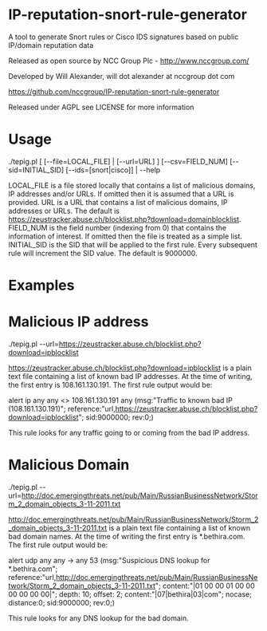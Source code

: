 IP-reputation-snort-rule-generator
==================================

A tool to generate Snort rules or Cisco IDS signatures based on public IP/domain reputation data

Released as open source by NCC Group Plc - http://www.nccgroup.com/

Developed by Will Alexander, will dot alexander at nccgroup dot com

https://github.com/nccgroup/IP-reputation-snort-rule-generator

Released under AGPL see LICENSE for more information

Usage
=====

./tepig.pl [ [--file=LOCAL_FILE] | [--url=URL] ] [--csv=FIELD_NUM] [--sid=INITIAL_SID] [--ids=[snort|cisco]] | --help

LOCAL_FILE is a file stored locally that contains a list of malicious domains, IP addresses and/or URLs. If omitted then it is assumed that a URL is provided.
URL is a URL that contains a list of malicious domains, IP addresses or URLs. The default is https://zeustracker.abuse.ch/blocklist.php?download=domainblocklist.
FIELD_NUM is the field number (indexing from 0) that contains the information of interest. If omitted then the file is treated as a simple list.
INITIAL_SID is the SID that will be applied to the first rule. Every subsequent rule will increment the SID value. The default is 9000000.

Examples
========

Malicious IP address
====================

./tepig.pl --url=https://zeustracker.abuse.ch/blocklist.php?download=ipblocklist

https://zeustracker.abuse.ch/blocklist.php?download=ipblocklist is a plain text file containing a list of known bad IP addresses. At the time of writing, the first entry is 108.161.130.191. The first rule output would be:

alert ip any any <> 108.161.130.191 any (msg:"Traffic to known bad IP (108.161.130.191)"; reference:"url,https://zeustracker.abuse.ch/blocklist.php?download=ipblocklist"; sid:9000000; rev:0;)

This rule looks for any traffic going to or coming from the bad IP address.

Malicious Domain
================

./tepig.pl --url=http://doc.emergingthreats.net/pub/Main/RussianBusinessNetwork/Storm_2_domain_objects_3-11-2011.txt

http://doc.emergingthreats.net/pub/Main/RussianBusinessNetwork/Storm_2_domain_objects_3-11-2011.txt is a plain text file containing a list of known bad domain names. At the time of writing the first entry is *.bethira.com. The first rule output would be:

alert udp any any -> any 53 (msg:"Suspicious DNS lookup for *.bethira.com"; reference:"url,http://doc.emergingthreats.net/pub/Main/RussianBusinessNetwork/Storm_2_domain_objects_3-11-2011.txt"; content:\"|01 00 00 01 00 00 00 00 00 00|\"; depth: 10; offset: 2; content:"|07|bethira|03|com"; nocase; distance:0; sid:9000000; rev:0;)

This rule looks for any DNS lookup for the bad domain.
